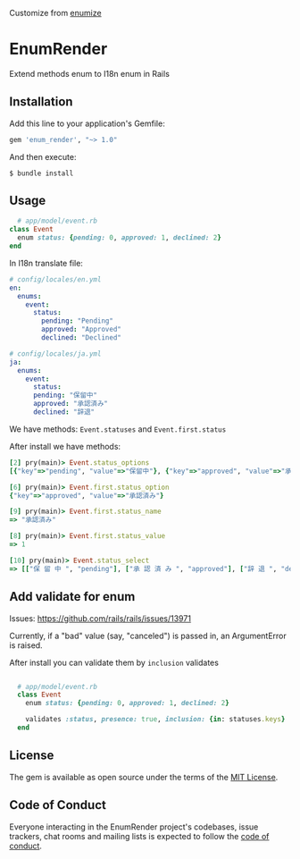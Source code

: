 Customize from [enumize](https://github.com/huacnlee/enumize)

# EnumRender
Extend methods enum to I18n enum in Rails


## Installation

Add this line to your application's Gemfile:

```ruby
gem 'enum_render', "~> 1.0"
```

And then execute:

    $ bundle install

## Usage

```ruby
  # app/model/event.rb
class Event
  enum status: {pending: 0, approved: 1, declined: 2}
end
```

In I18n translate file:
```yaml
# config/locales/en.yml
en:
  enums:
    event:
      status:
        pending: "Pending"
        approved: "Approved"
        declined: "Declined"

# config/locales/ja.yml
ja:
  enums:
    event:
      status:
      pending: "保留中"
      approved: "承認済み"
      declined: "辞退"
```
We have methods: `Event.statuses` and `Event.first.status`

After install we have methods:

```ruby
[2] pry(main)> Event.status_options
[{"key"=>"pending", "value"=>"保留中"}, {"key"=>"approved", "value"=>"承認済み"}, {"key"=>"declined", "value"=>"辞退"}]
```

```ruby
[6] pry(main)> Event.first.status_option
{"key"=>"approved", "value"=>"承認済み"}
```

```ruby
[9] pry(main)> Event.first.status_name
=> "承認済み"
```

```ruby
[8] pry(main)> Event.first.status_value
=> 1
```

```ruby
[10] pry(main)> Event.status_select
=> [["保 留 中 ", "pending"], ["承 認 済 み ", "approved"], ["辞 退 ", "declined"]]
```
## Add validate for enum
Issues: https://github.com/rails/rails/issues/13971

Currently, if a "bad" value (say, "canceled") is passed in, an ArgumentError is raised.

After install you can validate them by `inclusion` validates

```ruby

  # app/model/event.rb
  class Event
    enum status: {pending: 0, approved: 1, declined: 2}

    validates :status, presence: true, inclusion: {in: statuses.keys}
  end
```

## License

The gem is available as open source under the terms of the [MIT License](https://opensource.org/licenses/MIT).

## Code of Conduct

Everyone interacting in the EnumRender project's codebases, issue trackers, chat rooms and mailing lists is expected to follow the [code of conduct](https://github.com/sangvo/enum_render/blob/master/CODE_OF_CONDUCT.md).
